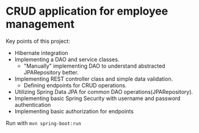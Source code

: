 # CRUD application for employee management

Key points of this project:
- Hibernate integration
- Implementing a DAO and service classes.
  - "Manually" implementing DAO to understand abstracted JPARepository better.
- Implementing REST controller class and simple data validation.
  - Defining endpoints for CRUD operations.
- Utilizing Spring Data JPA for common DAO operations(JPARepository).
- Implementing basic Spring Security with username and password authentication
- Implementing basic authorization for endpoints

Run with `mvn spring-boot:run`